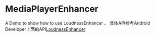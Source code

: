 # MediaPlayerEnhancer
A Demo to show how to use LoudnessEnhancer 。
具体API参考Android Developer上面的API[LoudnessEnhancer](LoudnessEnhancer)
